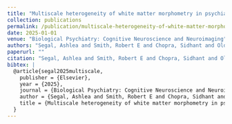 ```yaml
---
title: "Multiscale heterogeneity of white matter morphometry in psychiatric disorders"
collection: publications
permalink: /publication/multiscale-heterogeneity-of-white-matter-morphometry-in-psychiatric-disorders
date: 2025-01-01
venue: "Biological Psychiatry: Cognitive Neuroscience and Neuroimaging"
authors: "Segal, Ashlea and Smith, Robert E and Chopra, Sidhant and Oldham, Stuart and Parkes, Linden and Aquino, Kevin and Kia, Seyed Mostafa and Wolfers, Thomas and Franke, Barbara and Hoogman, Martine and others"
paperurl: ""
citation: "Segal, Ashlea and Smith, Robert E and Chopra, Sidhant and Oldham, Stuart and Parkes, Linden and Aquino, Kevin and Kia, Seyed Mostafa and Wolfers, Thomas and Franke, Barbara and Hoogman, Martine and others (2025). Multiscale heterogeneity of white matter morphometry in psychiatric disorders. Biological Psychiatry: Cognitive Neuroscience and Neuroimaging."
bibtex: |
  @article{segal2025multiscale,
    publisher = {Elsevier},
    year = {2025},
    journal = {Biological Psychiatry: Cognitive Neuroscience and Neuroimaging},
    author = {Segal, Ashlea and Smith, Robert E and Chopra, Sidhant and Oldham, Stuart and Parkes, Linden and Aquino, Kevin and Kia, Seyed Mostafa and Wolfers, Thomas and Franke, Barbara and Hoogman, Martine and others},
    title = {Multiscale heterogeneity of white matter morphometry in psychiatric disorders},
  }
---
```

